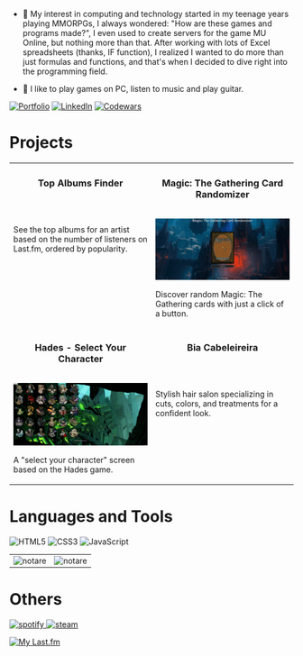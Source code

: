 - 🔭 My interest in computing and technology started in my teenage years playing MMORPGs, I always wondered: "How are these games and programs made?", I even used to create servers for the game MU Online, but nothing more than that. After working with lots of Excel spreadsheets (thanks, IF function), I realized I wanted to do more than just formulas and functions, and that's when I decided to dive right into the programming field.    

- 💬 I like to play games on PC, listen to music and play guitar.

[![Portfolio](https://img.shields.io/badge/Portfolio-%23000000.svg?style=for-the-badge&logoColor=#FF7139)](https://renatosousa.netlify.app)
[![LinkedIn](https://img.shields.io/badge/linkedin-%230077B5.svg?style=for-the-badge&logo=linkedin&logoColor=white)](https://www.linkedin.com/in/devrenatosousa)
[![Codewars](https://img.shields.io/badge/Codewars-B1361E?style=for-the-badge&logo=codewars&logoColor=grey)](https://www.codewars.com/users/Notare)

# Projects

<table>
  
  <tr>
    <td width="50%" valign="top">
      <h3 align="center">Top Albums Finder</h3>
        <br />
        <a target="_blank" href="https://github.com/Notare/top-albums-finder">
            <img src="imgs/gif1.gif" width="100%" alt=""/>
        </a>
        <br />
        <p align="center">
          
  </a>
      </p>
        <p>See the top albums for an artist based on the number of listeners on Last.fm, ordered by popularity.</p>
    </td>
    <td width="50%" valign="top">
      <h3 align="center">Magic: The Gathering Card Randomizer</h3>
        <br />
      <a target="_blank" href="https://github.com/Notare/magic-the-gathering-card-randomizer">
            <img src="imgs/gif2.gif" width="100%"  alt=""/>
        </a>
        <br />
        <p align="center">
          
  
  </a>
      </p>
        <p>Discover random Magic: The Gathering cards with just a click of a button.</p>
    </td>
  </tr>
  
  <tr>
    <td width="50%" valign="top">
      <h3 align="center">Hades - Select Your Character</h3>
      <br />
        <a target="_blank" href="https://github.com/Notare/hades-select-your-character">
          <img src="imgs/gif3.gif" width="100%" alt=""/>
        </a>
      <br />
        <p align="center">
  
  </a>
      </p>
        <p>A "select your character" screen based on the Hades game.</p>
    </td>
    <td width="50%" valign="top">
      <h3 align="center">Bia Cabeleireira</h3>
        <br />
        <a target="_blank" href="https://github.com/Notare/bia-cabeleireira">
          <img src="imgs/gif4.gif" width="100%" alt=""/>
        </a>
        <br />
        <p align="center">
          
  
  </a>
      </p>
        <p>Stylish hair salon specializing in cuts, colors, and treatments for a confident look.</p>
    </td>
  </tr>
</table>

# Languages and Tools

![HTML5](https://img.shields.io/badge/html5-%23E34F26.svg?style=for-the-badge&logo=html5&logoColor=white)
![CSS3](https://img.shields.io/badge/css3-%231572B6.svg?style=for-the-badge&logo=css3&logoColor=white)
![JavaScript](https://img.shields.io/badge/javascript-%23323330.svg?style=for-the-badge&logo=javascript&logoColor=%23F7DF1E)

<table>
<td width="50%">
<img src="https://github-readme-stats.vercel.app/api?username=notare&show_icons=true&title_color=0080ff&text_color=000000&locale=en" alt="notare" />
</td>
<td width="50%">
<img src="http://github-readme-streak-stats.herokuapp.com?user=notare&date_format=M%20j%5B%2C%20Y%5D&ring=0080FF&fire=0080FF&currStreakLabel=0080FF" alt="notare" /></td>
</table>

# Others

<a href="https://open.spotify.com/user/rsousa10">
<img src="https://img.shields.io/badge/Spotify-1ED760?style=for-the-badge&logo=spotify&logoColor=white" alt="spotify"/>
</a>
<a href="https://steamcommunity.com/id/renatonotare">
<img src="https://img.shields.io/badge/Steam-000000?style=for-the-badge&logo=steam&logoColor=white" alt="steam"/>
</a>

[![My Last.fm](https://lastfm-recently-played.vercel.app/api?user=R_Sousa&count=10)](https://www.last.fm/user/R_Sousa)
